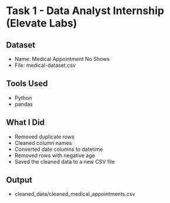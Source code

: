 # Task 1 - Data Analyst Internship (Elevate Labs)

## Dataset
- Name: Medical Appointment No Shows
- File: medical-dataset.csv

## Tools Used
- Python
- pandas

## What I Did
   - Removed duplicate rows
   - Cleaned column names
   - Converted date columns to datetime
   - Removed rows with negative age
   - Saved the cleaned data to a new CSV file

## Output
   - cleaned_data/cleaned_medical_appointments.csv
